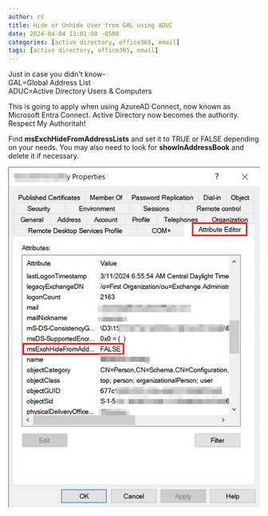 ```yaml
---
author: rs
title: Hide or Unhide User from GAL using ADUC
date: 2024-04-04 13:01:00 -0500 
categories: [active directory, office365, email]
tags: [active directory, office365, email]
---
```

Just in case you didn't know-  
GAL=Global Address List  
ADUC=Active Directory Users & Computers

This is going to apply when using AzureAD Connect, now known as Microsoft Entra Connect. Active Directory now becomes the authority. Respect My Authoritah!

Find **msExchHideFromAddressLists** and set it to TRUE or FALSE depending on your needs. You may also need to look for **showInAddressBook** and delete it if necessary.

![.](images/step-0.png)